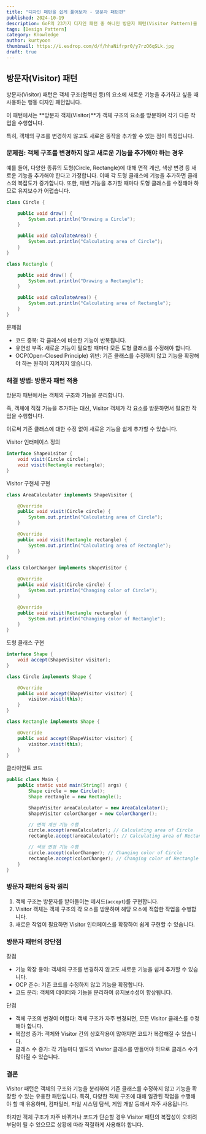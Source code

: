 ```yaml
---
title: "디자인 패턴을 쉽게 풀어보자 - 방문자 패턴편"
published: 2024-10-19
description: GoF의 23가지 디자인 패턴 중 하나인 방문자 패턴(Visitor Pattern)을 쉽게 풀어보기
tags: [Design Pattern]
category: Knowledge
author: kurtyoon
thumbnail: https://i.esdrop.com/d/f/hhaNifrpr0/y7rzO6qSLk.jpg
draft: true
---
```


## 방문자(Visitor) 패턴

방문자(Visitor) 패턴은 객체 구조(컬렉션 등)의 요소에 새로운 기능을 추가하고 싶을 때 사용하는 행동 디자인 패턴입니다.

이 패턴에서는 **방문자 객체(Visitor)**가 객체 구조의 요소를 방문하며 각기 다른 작업을 수행합니다.

특히, 객체의 구조를 변경하지 않고도 새로운 동작을 추가할 수 있는 점이 특징입니다.

### 문제점: 객체 구조를 변경하지 않고 새로운 기능을 추가해야 하는 경우

예를 들어, 다양한 종류의 도형(Circle, Rectangle)에 대해 면적 계산, 색상 변경 등 새로운 기능을 추가해야 한다고 가정합니다. 이때 각 도형 클래스에 기능을 추가하면 클래스의 복잡도가 증가합니다. 또한, 매번 기능을 추가할 때마다 도형 클래스를 수정해야 하므로 유지보수가 어렵습니다.

```java
class Circle {

    public void draw() {
        System.out.println("Drawing a Circle");
    }

    public void calculateArea() {
        System.out.println("Calculating area of Circle");
    }
}

class Rectangle {

    public void draw() {
        System.out.println("Drawing a Rectangle");
    }

    public void calculateArea() {
        System.out.println("Calculating area of Rectangle");
    }
}
```

문제점

- 코드 중복: 각 클래스에 비슷한 기능이 반복됩니다.
- 유연성 부족: 새로운 기능이 필요할 때마다 모든 도형 클래스를 수정해야 합니다.
- OCP(Open-Closed Principle) 위반: 기존 클래스를 수정하지 않고 기능을 확장해야 하는 원칙이 지켜지지 않습니다.

### 해결 방법: 방문자 패턴 적용

방문자 패턴에서는 객체의 구조와 기능을 분리합니다.

즉, 객체에 직접 기능을 추가하는 대신, Visitor 객체가 각 요소를 방문하면서 필요한 작업을 수행합니다.

이로써 기존 클래스에 대한 수정 없이 새로운 기능을 쉽게 추가할 수 있습니다.

Visitor 인터페이스 정의

```java
interface ShapeVisitor {
    void visit(Circle circle);
    void visit(Rectangle rectangle);
}
```

Visitor 구현체 구현

```java
class AreaCalculator implements ShapeVisitor {

    @Override
    public void visit(Circle circle) {
        System.out.println("Calculating area of Circle");
    }

    @Override
    public void visit(Rectangle rectangle) {
        System.out.println("Calculating area of Rectangle");
    }
}

class ColorChanger implements ShapeVisitor {

    @Override
    public void visit(Circle circle) {
        System.out.println("Changing color of Circle");
    }

    @Override
    public void visit(Rectangle rectangle) {
        System.out.println("Changing color of Rectangle");
    }
}
```

도형 클래스 구현

```java
interface Shape {
    void accept(ShapeVisitor visitor);
}

class Circle implements Shape {

    @Override
    public void accept(ShapeVisitor visitor) {
        visitor.visit(this);
    }
}

class Rectangle implements Shape {

    @Override
    public void accept(ShapeVisitor visitor) {
        visitor.visit(this);
    }
}
```

클라이언트 코드

```java
public class Main {
    public static void main(String[] args) {
        Shape circle = new Circle();
        Shape rectangle = new Rectangle();

        ShapeVisitor areaCalculator = new AreaCalculator();
        ShapeVisitor colorChanger = new ColorChanger();

        // 면적 계산 기능 수행
        circle.accept(areaCalculator); // Calculating area of Circle
        rectangle.accept(areaCalculator); // Calculating area of Rectangle

        // 색상 변경 기능 수행
        circle.accept(colorChanger); // Changing color of Circle
        rectangle.accept(colorChanger); // Changing color of Rectangle
    }
}
```

### 방문자 패턴의 동작 원리

1. 객체 구조는 방문자를 받아들이는 메서드(`accept`)를 구현합니다.
2. Visitor 객체는 객체 구조의 각 요소를 방문하며 해당 요소에 적합한 작업을 수행합니다.
3. 새로운 작업이 필요하면 Visitor 인터페이스를 확장하여 쉽게 구현할 수 있습니다.

### 방문자 패턴의 장단점

장점

- 기능 확장 용이: 객체의 구조를 변경하지 않고도 새로운 기능을 쉽게 추가할 수 있습니다.
- OCP 준수: 기존 코드를 수정하지 않고 기능을 확장합니다.
- 코드 분리: 객체의 데이터와 기능을 분리하여 유지보수성이 향상됩니다.

단점

- 객체 구조의 변경이 어렵다: 객체 구조가 자주 변경되면, 모든 Visitor 클래스를 수정해야 합니다.
- 복잡성 증가: 객체와 Visitor 간의 상호작용이 많아지면 코드가 복잡해질 수 있습니다.
- 클래스 수 증가: 각 기능마다 별도의 Visitor 클래스를 만들어야 하므로 클래스 수가 많아질 수 있습니다.

### 결론

Visitor 패턴은 객체의 구조와 기능을 분리하여 기존 클래스를 수정하지 않고 기능을 확장할 수 있는 유용한 패턴입니다.
특히, 다양한 객체 구조에 대해 일관된 작업을 수행해야 할 때 유용하며, 컴파일러, 파일 시스템 탐색, 게임 개발 등에서 자주 사용됩니다.

하지만 객체 구조가 자주 바뀌거나 코드가 단순할 경우 Visitor 패턴의 복잡성이 오히려 부담이 될 수 있으므로 상황에 따라 적절하게 사용해야 합니다.
